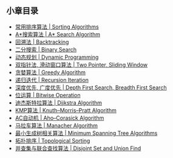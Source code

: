 ## 小章目录
  
- [常用排序算法 | Sorting Algorithms](https://github.com/yihaoye/data-structure-and-algorithm-study-notes/blob/master/Common%20Algorithm%20and%20Theory/Common%20Sorts/)
- [A&ast;搜索算法 | A&ast; Search Algorithm](https://github.com/yihaoye/data-structure-and-algorithm-study-notes/blob/master/Common%20Algorithm%20and%20Theory/A*%E6%90%9C%E7%B4%A2%E7%AE%97%E6%B3%95.md)
- [回溯法 | Backtracking](https://github.com/yihaoye/data-structure-and-algorithm-study-notes/blob/master/Common%20Algorithm%20and%20Theory/NQueen.java)
- [二分搜索 | Binary Search](https://github.com/yihaoye/data-structure-and-algorithm-study-notes/blob/master/Common%20Algorithm%20and%20Theory/%E4%BA%8C%E5%88%86%E6%90%9C%E7%B4%A2.md)
- [动态规划 | Dynamic Programming](https://github.com/yihaoye/data-structure-and-algorithm-study-notes/blob/master/Common%20Algorithm%20and%20Theory/%E5%8A%A8%E6%80%81%E8%A7%84%E5%88%92.md)
- [双指针法, 滑动窗口算法 | Two Pointer, Sliding Window](https://github.com/yihaoye/data-structure-and-algorithm-study-notes/blob/master/Common%20Algorithm%20and%20Theory/%E5%8F%8C%E6%8C%87%E9%92%88%E6%B3%95%E4%B8%8E%E6%BB%91%E5%8A%A8%E7%AA%97%E5%8F%A3%E7%AE%97%E6%B3%95.md)
- [贪婪算法 | Greedy Algorithm](https://github.com/yihaoye/data-structure-and-algorithm-study-notes/blob/master/Common%20Algorithm%20and%20Theory/%E8%B4%AA%E5%A9%AA%E7%AE%97%E6%B3%95.md)
- [递归迭代 | Recursion Iteration](https://github.com/yihaoye/data-structure-and-algorithm-study-notes/blob/master/Common%20Algorithm%20and%20Theory/%E9%80%92%E5%BD%92%E4%B8%8E%E8%BF%AD%E4%BB%A3.md)
- [深度优先, 广度优先 | Depth First Search, Breadth First Search](https://github.com/yihaoye/data-structure-and-algorithm-study-notes/blob/master/Common%20Algorithm%20and%20Theory/%E6%A0%91%E5%9B%BE%E9%81%8D%E5%8E%86.md)
- [位运算 | Bitwise Operation](https://github.com/yihaoye/data-structure-and-algorithm-study-notes/blob/master/Common%20Algorithm%20and%20Theory/%E4%BD%8D%E8%BF%90%E7%AE%97.md)
- [迪杰斯特拉算法 | Dijkstra Algorithm](https://github.com/yihaoye/data-structure-and-algorithm-study-notes/blob/master/Common%20Algorithm%20and%20Theory/Dijkstra%E7%AE%97%E6%B3%95.md)
- [KMP算法 | Knuth–Morris–Pratt Algorithm](https://github.com/yihaoye/data-structure-and-algorithm-study-notes/blob/master/Common%20Algorithm%20and%20Theory/KMP%E7%AE%97%E6%B3%95.md)
- [AC自动机 | Aho–Corasick Algorithm](https://github.com/yihaoye/data-structure-and-algorithm-study-notes/blob/master/Common%20Algorithm%20and%20Theory/AC%E8%87%AA%E5%8A%A8%E6%9C%BA.md)
- [马拉车算法 | Manacher Algorithm]()
- [最小生成树相关算法 | Minimum Spanning Tree Algorithms]()
- [拓扑排序 | Topological Sorting]()
- [并查集与联合查找算法 | Disjoint Set and Union Find](./并查集与联合查找算法.md)
  
